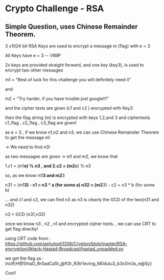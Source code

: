 # Crypto Challenge - RSA 

## Simple Question, uses Chinese Remainder Theorem.

3 x1024 bit RSA Keys are used to encrypt a message m (flag) with e = 3

All Keys have e = 3 -- VIMP

2x keys are provided straight forward, and one key (key3), is used to encrypt two other messages

m1 = "Best of luck for this challenge you will definitely need it"

and 

m2 = "Try harder, if you have trouble just google!!!"

and the cipher texts are given (c1 and c2 ) encrypted with Key3

then the flag string (m) is encrypted with keys 1,2,and 3 and ciphertexts
c1_flag , c2_flag , c3_flag are given!

as e = 3 , if we know n1,n2 and n3, we can use Chinese Remainder Theorem to get
the message m!

-> We need to find n3!



as two messages are given -> m1 and m2, we know that
 
1.c1 = (m1**e) % n3 , and
2.c2 = (m2**e) % n3 

so, as we know m1**3 and m2**3 

n31 = (m1**3) - c1 = n3 * a (for some a) 
n32 = (m2**3) - c2 = n3 * b (for some b)

... and c1 and c2, we can find n3 as n3 is clearly the GCD of the two(n31 and n32) 

n3 = GCD (n31,n32)

once we know n3 , n2 , n1 and encrypted cipher texts... we can use CRT to get flag directly!

using CRT code from : https://github.com/ashutosh1206/Crypton/blob/master/RSA-encryption/Attack-Hastad-Broadcast/hastad_unpadded.py

we get the flag as : inctf{H@5htaD_Br0adCa5t_@ft3r_R3tr1eving_M0dulu3_b3c0m3s_e@Sy}

Cool!

